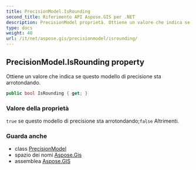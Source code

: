 ```yaml
---
title: PrecisionModel.IsRounding
second_title: Riferimento API Aspose.GIS per .NET
description: PrecisionModel proprietà. Ottiene un valore che indica se questo modello di precisione sta arrotondando.
type: docs
weight: 40
url: /it/net/aspose.gis/precisionmodel/isrounding/
---
```

## PrecisionModel.IsRounding property

Ottiene un valore che indica se questo modello di precisione sta arrotondando.

```csharp
public bool IsRounding { get; }
```

### Valore della proprietà

`true` se questo modello di precisione sta arrotondando;`false` Altrimenti.

### Guarda anche

* class [PrecisionModel](../)
* spazio dei nomi [Aspose.Gis](../../precisionmodel/)
* assemblea [Aspose.GIS](../../../)


